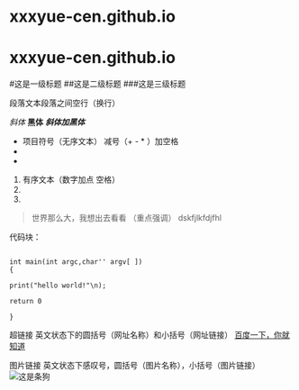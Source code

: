 # xxxyue-cen.github.io

# xxxyue-cen.github.io

#这是一级标题
##这是二级标题
###这是三级标题

段落文本段落之间空行（换行）

*斜体*
**黑体**
***斜体加黑体***

- 项目符号（无序文本）  减号（+  -  * ）加空格
- 
- 

1.  有序文本（数字加点 空格）
2.
3.

> 世界那么大，我想出去看看  （重点强调）
>   dskfjlkfdjfhl

代码块：

```#include<stdio.h>

int main(int argc,char'' argv[ ])
{

print("hello world!"\n);

return 0

}
```

超链接
英文状态下的圆括号（网址名称）和小括号（网址链接）
[百度一下，你就知道](https://www.baidu.com)

图片链接
英文状态下感叹号，圆括号（图片名称），小括号（图片链接）
![这是条狗](https://ss0.bdstatic.com/70cFuHSh_Q1YnxGkpoWK1HF6hhy/it/u=3951473447,2602083693&fm=27&gp=0.jpg)
